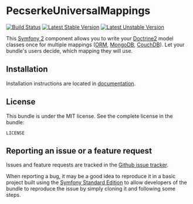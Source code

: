 PecserkeUniversalMappings
=========================

[![Build Status](https://travis-ci.org/tomas-pecserke/UniversalMappings.png?branch=master)](https://travis-ci.org/tomas-pecserke/UniversalMappings)
[![Latest Stable Version](https://poser.pugx.org/pecserke/universal-mappings/v/stable.png)](https://packagist.org/packages/pecserke/universal-mappings)
[![Latest Unstable Version](https://poser.pugx.org/pecserke/universal-mappings/v/unstable.png)](https://packagist.org/packages/pecserke/universal-mappings)

This [Symfony 2](http://symfony.com/) component allows you to write your [Doctrine2](http://www.doctrine-project.org/)
model classes once for multiple mappings
([ORM](http://docs.doctrine-project.org/projects/doctrine-orm/en/latest/),
[MongoDB](http://docs.doctrine-project.org/projects/doctrine-mongodb-odm/en/latest/),
[CouchDB](http://doctrine-orm.readthedocs.org/projects/doctrine-couchdb/en/latest/index.html)).
Let your bundle's users decide, which mapping they will use.

Installation
------------

Installation instructions are located in [documentation](Resources/doc/index.md).

License
-------

This bundle is under the MIT license. See the complete license in the bundle:

    LICENSE

Reporting an issue or a feature request
---------------------------------------

Issues and feature requests are tracked in the
[Github issue tracker](https://github.com/tomas-pecserke/UniversalMappings/issues).

When reporting a bug, it may be a good idea to reproduce it in a basic project
built using the [Symfony Standard Edition](https://github.com/symfony/symfony-standard)
to allow developers of the bundle to reproduce the issue by simply cloning it
and following some steps.
